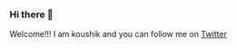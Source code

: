 ### Hi there 👋

Welcome!!!
 I am koushik and you can follow me on [Twitter](https://www.twitter.com/koushikromel)
